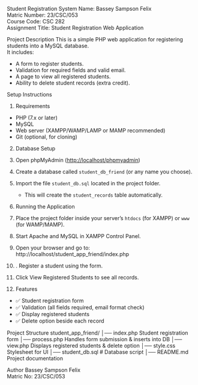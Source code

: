  Student Registration System
Name: Bassey Sampson Felix  
Matric Number: 23/CSC/053  
Course Code: CSC 282  
Assignment Title: Student Registration Web Application  

Project Description
This is a simple PHP web application for registering students into a MySQL database.  
It includes:
- A form to register students.
- Validation for required fields and valid email.
- A page to view all registered students.
- Ability to delete student records (extra credit).

 Setup Instructions
 1. Requirements
- PHP (7.x or later)
- MySQL
- Web server (XAMPP/WAMP/LAMP or MAMP recommended)
- Git (optional, for cloning)

 2. Database Setup
1. Open phpMyAdmin ([http://localhost/phpmyadmin](http://localhost/phpmyadmin))  
2. Create a database called `student_db_friend` (or any name you choose).  
3. Import the file `student_db.sql` located in the project folder.  
   - This will create the `student_records` table automatically.  

 3. Running the Application
1. Place the project folder inside your server’s `htdocs` (for XAMPP) or `www` (for WAMP/MAMP).  
2. Start Apache and MySQL in XAMPP Control Panel.  
3. Open your browser and go to:  http://localhost/student_app_friend/index.php
4. . Register a student using the form.  
5. Click View Registered Students to see all records.  

 4. Features
- ✅ Student registration form  
- ✅ Validation (all fields required, email format check)  
- ✅ Display registered students  
- ✅ Delete option beside each record  

Project Structure
student_app_friend/
│── index.php  Student registration form
│── process.php  Handles form submission & inserts into DB
│── view.php  Displays registered students & delete option
│── style.css Stylesheet for UI
│── student_db.sql # Database script
│── README.md  Project documentation


Author
Bassey Sampson Felix  
Matric No: 23/CSC/053  

